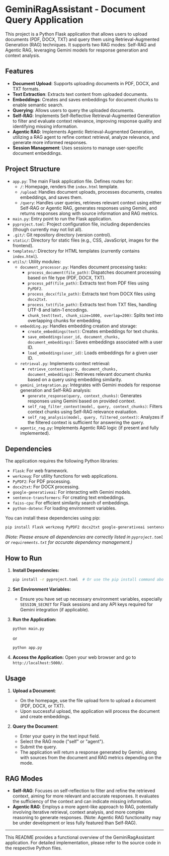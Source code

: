 # GeminiRagAssistant - Document Query Application

This project is a Python Flask application that allows users to upload documents (PDF, DOCX, TXT) and query them using Retrieval-Augmented Generation (RAG) techniques. It supports two RAG modes: Self-RAG and Agentic RAG, leveraging Gemini models for response generation and context analysis.

## Features

- **Document Upload**: Supports uploading documents in PDF, DOCX, and TXT formats.
- **Text Extraction**: Extracts text content from uploaded documents.
- **Embeddings**: Creates and saves embeddings for document chunks to enable semantic search.
- **Querying**: Allows users to query the uploaded documents.
- **Self-RAG**: Implements Self-Reflective Retrieval-Augmented Generation to filter and evaluate context relevance, improving response quality and identifying missing information.
- **Agentic RAG**: Implements Agentic Retrieval-Augmented Generation, utilizing a RAG agent to refine context retrieval, analyze relevance, and generate more informed responses.
- **Session Management**: Uses sessions to manage user-specific document embeddings.

## Project Structure

- `app.py`: The main Flask application file. Defines routes for:
    - `/`:  Homepage, renders the `index.html` template.
    - `/upload`: Handles document uploads, processes documents, creates embeddings, and saves them.
    - `/query`: Handles user queries, retrieves relevant context using either Self-RAG or Agentic RAG, generates responses using Gemini, and returns responses along with source information and RAG metrics.
- `main.py`: Entry point to run the Flask application.
- `pyproject.toml`: Project configuration file, including dependencies (though currently may not list all).
- `.git/`: Git repository directory (version control).
- `static/`: Directory for static files (e.g., CSS, JavaScript, images for the frontend).
- `templates/`: Directory for HTML templates (currently contains `index.html`).
- `utils/`: Utility modules:
    - `document_processor.py`: Handles document processing tasks:
        - `process_document(file_path)`:  Dispatches document processing based on file type (PDF, DOCX, TXT).
        - `process_pdf(file_path)`: Extracts text from PDF files using `PyPDF2`.
        - `process_docx(file_path)`: Extracts text from DOCX files using `docx2txt`.
        - `process_txt(file_path)`: Extracts text from TXT files, handling UTF-8 and latin-1 encodings.
        - `chunk_text(text, chunk_size=1000, overlap=200)`: Splits text into overlapping chunks for embedding.
    - `embedding.py`: Handles embedding creation and storage:
        - `create_embeddings(text)`: Creates embeddings for text chunks.
        - `save_embeddings(user_id, document_chunks, document_embeddings)`: Saves embeddings associated with a user ID.
        - `load_embeddings(user_id)`: Loads embeddings for a given user ID.
    - `retrieval.py`: Implements context retrieval:
        - `retrieve_context(query, document_chunks, document_embeddings)`: Retrieves relevant document chunks based on a query using embedding similarity.
    - `gemini_integration.py`: Integrates with Gemini models for response generation and Self-RAG analysis:
        - `generate_response(query, context_chunks)`: Generates responses using Gemini based on provided context.
        - `self_rag_filter_context(model, query, context_chunks)`: Filters context chunks using Self-RAG relevance evaluation.
        - `self_rag_analysis(model, query, filtered_context)`: Analyzes if the filtered context is sufficient for answering the query.
    - `agentic_rag.py`: Implements Agentic RAG logic (if present and fully implemented).

## Dependencies

The application requires the following Python libraries:

- `Flask`: For web framework.
- `werkzeug`: For utility functions for web applications.
- `PyPDF2`: For PDF processing.
- `docx2txt`: For DOCX processing.
- `google-generativeai`: For interacting with Gemini models.
- `sentence-transformers`: For creating text embeddings.
- `faiss-cpu`: For efficient similarity search of embeddings.
- `python-dotenv`: For loading environment variables.

You can install these dependencies using pip:

```bash
pip install Flask werkzeug PyPDF2 docx2txt google-generativeai sentence-transformers faiss-cpu python-dotenv
```
*(Note: Please ensure all dependencies are correctly listed in `pyproject.toml` or `requirements.txt` for accurate dependency management.)*


## How to Run

1.  **Install Dependencies:**
    ```bash
    pip install -r pyproject.toml  # Or use the pip install command above if pyproject.toml is incomplete
    ```

2.  **Set Environment Variables:**
    - Ensure you have set up necessary environment variables, especially `SESSION_SECRET` for Flask sessions and any API keys required for Gemini integration (if applicable).

3.  **Run the Application:**
    ```bash
    python main.py
    ```
    or
    ```bash
    python app.py
    ```

4.  **Access the Application:**
    Open your web browser and go to `http://localhost:5000/`.

## Usage

1.  **Upload a Document**:
    - On the homepage, use the file upload form to upload a document (PDF, DOCX, or TXT).
    - Upon successful upload, the application will process the document and create embeddings.

2.  **Query the Document**:
    - Enter your query in the text input field.
    - Select the RAG mode ("self" or "agent").
    - Submit the query.
    - The application will return a response generated by Gemini, along with sources from the document and RAG metrics depending on the mode.

## RAG Modes

- **Self-RAG**: Focuses on self-reflection to filter and refine the retrieved context, aiming for more relevant and accurate responses. It evaluates the sufficiency of the context and can indicate missing information.
- **Agentic RAG**: Employs a more agent-like approach to RAG, potentially involving iterative retrieval, context analysis, and more complex reasoning to generate responses. (Note: Agentic RAG functionality may be under development or less fully featured than Self-RAG).

---
This README provides a functional overview of the GeminiRagAssistant application. For detailed implementation, please refer to the source code in the respective Python files.
